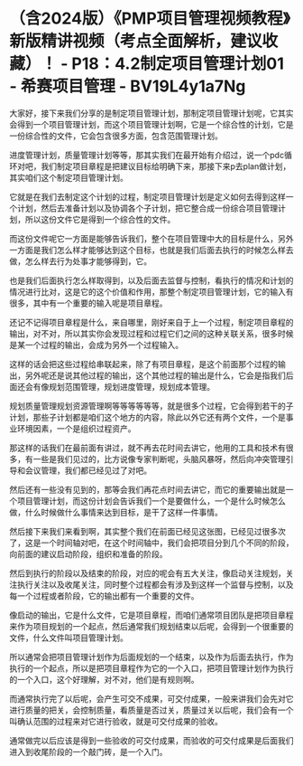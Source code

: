 # （含2024版）《PMP项目管理视频教程》新版精讲视频（考点全面解析，建议收藏）！ - P18：4.2制定项目管理计划01 - 希赛项目管理 - BV19L4y1a7Ng

大家好，接下来我们分享的是制定项目管理计划，那制定项目管理计划呢，它其实会得到一个项目管理计划，而这个项目管理计划啊，它是一个综合性的计划，它是一份综合性的文件，它会包含很多方面，包含范围管理计划。

进度管理计划，质量管理计划等等，那其实我们在最开始有介绍过，说一个pdc循环对吧，我们制定项目章程是把建议目标给明确下来，那接下来p去plan做计划，其实咱们这个制定项目管理计划。

它就是在我们去制定这个计划的过程，制定项目管理计划是定义如何去得到这样一个计划，然后去准备计划以及协调各个子计划，把它整合成一份综合项目管理计划，所以这份文件它是得到一个综合性的文件。

而这份文件呢它一方面是能够告诉我们，整个在项目管理中大的目标是什么，另外一方面是我们怎么样才能够达到这个目标，也就是我们后面去执行的时候怎么样去做，怎么样去行为处事才能够得到，它。

也是我们后面执行怎么样取得到，以及后面去监督与控制，看执行的情况和计划的情况进行比对，这是它的这个价值和作用，那整个制定项目管理计划，它的输入有很多，其中有一个重要的输入呢是项目章程。

还记不记得项目章程是什么，来自哪里，刚好来自于上一个过程，制定项目章程的输出，对不对，所以其实你会发现过程和过程它们之间的这种关联关系，很多时候是某一个过程的输出，会成为另外一个过程输入。

这样的话会把这些过程给串联起来，除了有项目章程，是这个前面那个过程的输出，另外呢还是说其他过程的输出，这个其他过程的输出是什么，它会是指我们后面还会有像规划范围管理，规划进度管理，规划成本管理。

规划质量管理规划资源管理啊等等等等等等，就是很多个过程，它会得到若干的子计划，那些子计划都是咱们这个地方的内容，除此以外它还有两个文件，一个是事业环境因素，一个是组织过程资产。

那这样的话我们在最前面有讲过，就不再去花时间去讲它，他用的工具和技术有很多，有一些是我们见过的，比方说像专家判断呢，头脑风暴呀，然后向冲突管理引导和会议管理，我们都已经见过了对吧。

然后还有一些没有见到的，那等会我们再花点时间去讲它，而它的重要输出就是一个项目管理计划，而这份计划会告诉我们一个是要做什么，一个是什么时候怎么做，什么时候做什么事情来达到目标，是干了这样一件事情。

然后接下来我们来看到啊，其实整个我们在前面已经见这张图，已经见过很多次了，这是一个时间轴对吧，在这个时间轴中，我们会把项目分到几个不同的阶段，向前面的建议启动阶段，组织和准备的阶段。

然后到执行的阶段以及结束的阶段，对应的呢会有五大关注，像启动关注规划，关注执行关注以及收尾关注，同时整个过程都会有涉及到这样一个监督与控制，以及每一个过程或者阶段，它的输出都有一个重要的文件。

像启动的输出，它是什么文件，它是项目章程，而咱们通常项目团队是把项目章程来作为项目规划的一个起点，然后通常我们规划结束以后呢，会得到一个很重要的文件，什么文件叫项目管理计划。

所以通常会把项目管理计划作为后面规划的一个结束，以及作为后面去执行，作为执行的一个起点，所以是把项目章程作为它的一个入口，把项目管理计划作为执行的一个入口，这个好理解，对不对，他们是有规则啊。

而通常执行完了以后呢，会产生可交不成果，可交付成果，一般来讲我们会先对它进行质量的把关，会控制质量，看质量是否过关，质量过关以后呢，我们会有一个叫确认范围的过程来对它进行验收，就是可交付成果的验收。

通常做完以后应该是得到一些验收的可交付成果，而验收的可交付成果是后面我们进入到收尾阶段的一个敲门砖，是一个入门。

